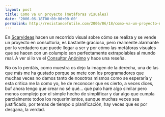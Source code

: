 ```yaml
---
layout: post
title: Como va un proyecto (metáforas visuales)
date: '2006-06-18T00:00:00+00:00'
permalink: http://resistancefutile.com/2006/06/18/como-va-un-proyecto-metaforas-visuales/
---
```

<a href="http://www.scaryideas.com/Cartoons/ITProjects/project_1.5.html"><img style="float:right; margin:0 0 10px 10px;cursor:pointer; cursor:hand;" src="http://photos1.blogger.com/blogger/6639/1972/320/program.jpg" border="0" alt="" /></a>En <a href="http://www.scaryideas.com/Cartoons/ITProjects/project_1.5.html">ScaryIdeas</a> hacen un recorrido visual sobre cómo se realiza y se vende un proyecto en consultoría, es bastante gracioso, pero realmente alarmante por lo verdadero que puede llegar a ser y por cómo las metáforas visuales que se hacen con un columpio son perfectamente extrapolables al mundo real. A ver si lo ve el <a href="http://vidadeunconsultor.blogspot.com/">Consultor Anónimo</a> y hace una reseña.

No os lo perdáis, como muestra os dejo la imagen de la derecha, una de las que más me ha gustado porque se mete con los programadores que muchas veces no damos tanto de nosotros mismos como se esperaría y esta crítica me la como yo, he de reconocer que es cierto, a veces dices, buf ahora tengo que crear no sé qué... qué palo haré algo similar pero menos complejo por el simple hecho de simplificar y dar algo que cumpla parcialmente todos los requerimientos, aunque muchas veces sea justificado, por temas de tiempo o planificación, hay veces que es por desgana, la verdad.

